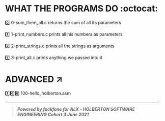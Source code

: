 # WHAT THE PROGRAMS DO :octocat:

:zero: 0-sum_them_all.c returns the sum of all its parameters

:one: 1-print_numbers.c prints all his numbers as parameters

:two: 2-print_strings.c prints all the strings as arguments

:three: 3-print_all.c prints anything we passed into it

# ADVANCED :arrow_upper_right:

:one::zero::zero: 100-hello_holberton.asm


******************************************************************************************************
> ***Powered by *fackfone* for ALX - HOLBERTON SOFTWARE ENGINEERING Cohort 3 June 2021***
